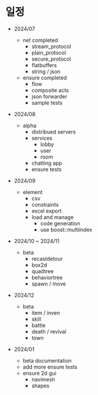 # 일정 

- 2024/07 
  - net completed
    - stream_protocol
    - plain_protocol 
    - secure_protocol 
    - flatbuffers
    - string / json
  - ensure completed
    - flow
    - composite acts
    - json forwarder
    - sample tests

- 2024/08
  - alpha
    - distribued servers
    - services
      - lobby
      - user
      - room
    - chatting app
    - ensure tests   

- 2024/09
  - element 
    - csv
    - constraints 
    - excel export 
    - load and manage
      - code generation
      - use boost::multiindex

- 2024/10 ~ 2024/11
  - beta 
    - recastdetour 
    - box2d 
    - quadtree
    - behaviortree  
    - spawn / move

- 2024/12
  - beta
    - item / inven
    - skill 
    - battle 
    - death / revival
    - town

- 2024/01
  - beta documentation
  - add more ensure tests
  - ensure 2d gui
    - navimesh
    - shapes  

